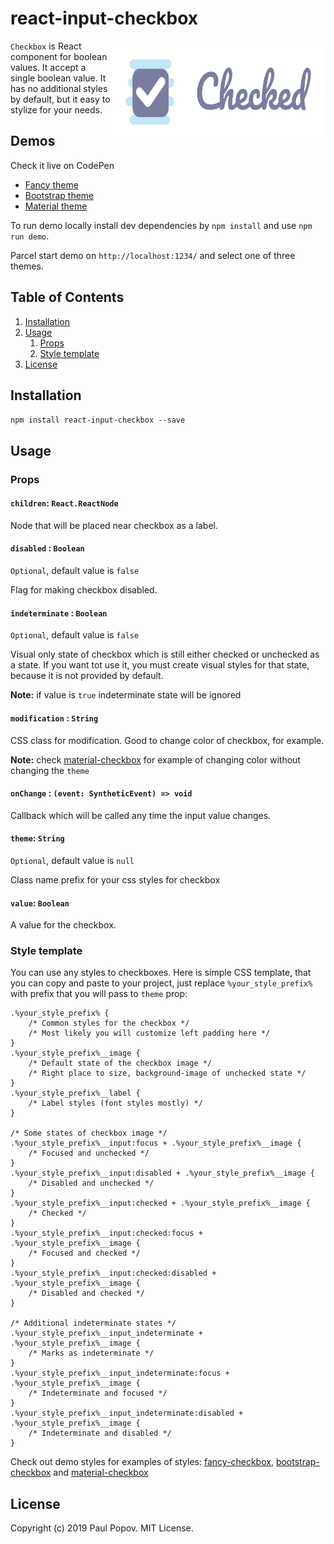 # react-input-checkbox

<img src="images/checkbox.svg" align="right"
     alt="Fancy checkbox with label Checked" width="342" height="164">

`Checkbox` is React component for boolean values. It accept a single boolean value. 
It has no additional styles by default, but it easy to stylize for your needs.

## Demos

Check it live on CodePen
* [Fancy theme](https://codepen.io/justredpaul/full/OJLQVBy)
* [Bootstrap theme](https://codepen.io/justredpaul/full/ExYQVVO)
* [Material theme](https://codepen.io/justredpaul/full/bGbLVyM)

To run demo locally install dev dependencies by `npm install` and use `npm run demo`.

Parcel start demo on `http://localhost:1234/` and select one of three themes.

## Table of Contents

1. [Installation](#installation)
2. [Usage](#usage)
    1. [Props](#props)
    2. [Style template](#style-template)
3. [License](#license)

## Installation

`npm install react-input-checkbox --save`

## Usage

### Props

#### `children`: `React.ReactNode`

Node that will be placed near checkbox as a label.


#### `disabled` : `Boolean`

`Optional`, default value is `false`

Flag for making checkbox disabled.


#### `indeterminate` : `Boolean`

`Optional`, default value is `false`

Visual only state of checkbox which is still either checked or unchecked as a state.
If you want tot use it, you must create visual styles for that state, 
because it is not provided by default.

__Note:__ if value is `true` indeterminate state will be ignored

#### `modification` : `String`

CSS class for modification. Good to change color of checkbox, for example.

__Note:__ check [material-checkbox](demo/material-theme.css) for example of changing
 color without changing the `theme`


#### `onChange` : `(event: SyntheticEvent) => void`

Callback which will be called any time the input value changes.


#### `theme`: `String`

`Optional`, default value is `null`

Class name prefix for your css styles for checkbox


#### `value`: `Boolean`

A value for the checkbox.

### Style template

You can use any styles to checkboxes. Here is simple CSS template, that you can copy and paste
to your project, just replace `%your_style_prefix%` with prefix that you will pass to `theme` prop:

```
.%your_style_prefix% {
    /* Common styles for the checkbox */
    /* Most likely you will customize left padding here */
}
.%your_style_prefix%__image {
    /* Default state of the checkbox image */
    /* Right place to size, background-image of unchecked state */
}
.%your_style_prefix%__label {
    /* Label styles (font styles mostly) */
}

/* Some states of checkbox image */
.%your_style_prefix%__input:focus + .%your_style_prefix%__image {
    /* Focused and unchecked */
}
.%your_style_prefix%__input:disabled + .%your_style_prefix%__image {
    /* Disabled and unchecked */
}
.%your_style_prefix%__input:checked + .%your_style_prefix%__image {
    /* Checked */
}
.%your_style_prefix%__input:checked:focus + .%your_style_prefix%__image {
    /* Focused and checked */
}
.%your_style_prefix%__input:checked:disabled + .%your_style_prefix%__image {
    /* Disabled and checked */
}

/* Additional indeterminate states */
.%your_style_prefix%__input_indeterminate + .%your_style_prefix%__image {
    /* Marks as indeterminate */
}
.%your_style_prefix%__input_indeterminate:focus + .%your_style_prefix%__image {
    /* Indeterminate and focused */
}
.%your_style_prefix%__input_indeterminate:disabled + .%your_style_prefix%__image {
    /* Indeterminate and disabled */
}

``` 

Check out demo styles for examples of styles:
 [fancy-checkbox](demo/fancy-theme.css), 
 [bootstrap-checkbox](demo/bootstrap-theme.css) and
 [material-checkbox](demo/material-theme.css)

## License

Copyright (c) 2019 Paul Popov. MIT License.